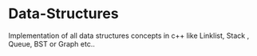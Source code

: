 # Data-Structures
Implementation of all data structures concepts in c++ like Linklist, Stack , Queue, BST or Graph etc..
